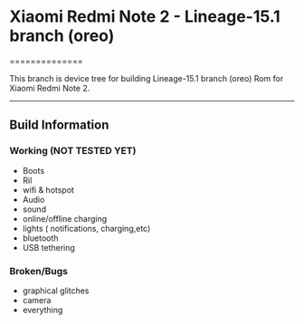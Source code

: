 # Xiaomi Redmi Note 2 - Lineage-15.1 branch (oreo)

==============

This branch is device tree for building Lineage-15.1 branch (oreo) Rom for Xiaomi Redmi Note 2.

---

## Build Information

### Working (NOT TESTED YET)

* Boots
* Ril
* wifi & hotspot
* Audio
* sound
* online/offline charging
* lights ( notifications, charging,etc)
* bluetooth
* USB tethering

### Broken/Bugs

* graphical glitches
* camera
* everything

